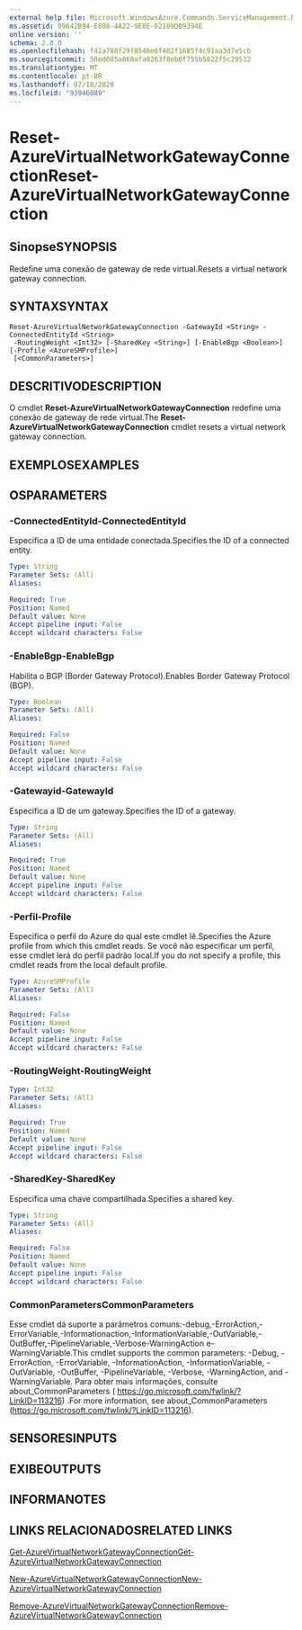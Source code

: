 ```yaml
---
external help file: Microsoft.WindowsAzure.Commands.ServiceManagement.Network.dll-Help.xml
ms.assetid: 09642B94-E888-4A22-9E8E-62109DB9394E
online version: ''
schema: 2.0.0
ms.openlocfilehash: f42a788f29f8546e6f402f1685f4c91aa3d7e5cb
ms.sourcegitcommit: 56ed085a868afa8263f8eb0f755b5822f5c29532
ms.translationtype: MT
ms.contentlocale: pt-BR
ms.lasthandoff: 07/18/2020
ms.locfileid: "93946089"
---
```

# <span data-ttu-id="06762-101">Reset-AzureVirtualNetworkGatewayConnection</span><span class="sxs-lookup"><span data-stu-id="06762-101">Reset-AzureVirtualNetworkGatewayConnection</span></span>

## <span data-ttu-id="06762-102">Sinopse</span><span class="sxs-lookup"><span data-stu-id="06762-102">SYNOPSIS</span></span>
<span data-ttu-id="06762-103">Redefine uma conexão de gateway de rede virtual.</span><span class="sxs-lookup"><span data-stu-id="06762-103">Resets a virtual network gateway connection.</span></span>

## <span data-ttu-id="06762-104">SYNTAX</span><span class="sxs-lookup"><span data-stu-id="06762-104">SYNTAX</span></span>

```
Reset-AzureVirtualNetworkGatewayConnection -GatewayId <String> -ConnectedEntityId <String>
 -RoutingWeight <Int32> [-SharedKey <String>] [-EnableBgp <Boolean>] [-Profile <AzureSMProfile>]
 [<CommonParameters>]
```

## <span data-ttu-id="06762-105">DESCRITIVO</span><span class="sxs-lookup"><span data-stu-id="06762-105">DESCRIPTION</span></span>
<span data-ttu-id="06762-106">O cmdlet **Reset-AzureVirtualNetworkGatewayConnection** redefine uma conexão de gateway de rede virtual.</span><span class="sxs-lookup"><span data-stu-id="06762-106">The **Reset-AzureVirtualNetworkGatewayConnection** cmdlet resets a virtual network gateway connection.</span></span>

## <span data-ttu-id="06762-107">EXEMPLOS</span><span class="sxs-lookup"><span data-stu-id="06762-107">EXAMPLES</span></span>

## <span data-ttu-id="06762-108">OS</span><span class="sxs-lookup"><span data-stu-id="06762-108">PARAMETERS</span></span>

### <span data-ttu-id="06762-109">-ConnectedEntityId</span><span class="sxs-lookup"><span data-stu-id="06762-109">-ConnectedEntityId</span></span>
<span data-ttu-id="06762-110">Especifica a ID de uma entidade conectada.</span><span class="sxs-lookup"><span data-stu-id="06762-110">Specifies the ID of a connected entity.</span></span>

```yaml
Type: String
Parameter Sets: (All)
Aliases: 

Required: True
Position: Named
Default value: None
Accept pipeline input: False
Accept wildcard characters: False
```

### <span data-ttu-id="06762-111">-EnableBgp</span><span class="sxs-lookup"><span data-stu-id="06762-111">-EnableBgp</span></span>
<span data-ttu-id="06762-112">Habilita o BGP (Border Gateway Protocol).</span><span class="sxs-lookup"><span data-stu-id="06762-112">Enables Border Gateway Protocol (BGP).</span></span>

```yaml
Type: Boolean
Parameter Sets: (All)
Aliases: 

Required: False
Position: Named
Default value: None
Accept pipeline input: False
Accept wildcard characters: False
```

### <span data-ttu-id="06762-113">-Gatewayid</span><span class="sxs-lookup"><span data-stu-id="06762-113">-GatewayId</span></span>
<span data-ttu-id="06762-114">Especifica a ID de um gateway.</span><span class="sxs-lookup"><span data-stu-id="06762-114">Specifies the ID of a gateway.</span></span>

```yaml
Type: String
Parameter Sets: (All)
Aliases: 

Required: True
Position: Named
Default value: None
Accept pipeline input: False
Accept wildcard characters: False
```

### <span data-ttu-id="06762-115">-Perfil</span><span class="sxs-lookup"><span data-stu-id="06762-115">-Profile</span></span>
<span data-ttu-id="06762-116">Especifica o perfil do Azure do qual este cmdlet lê.</span><span class="sxs-lookup"><span data-stu-id="06762-116">Specifies the Azure profile from which this cmdlet reads.</span></span> <span data-ttu-id="06762-117">Se você não especificar um perfil, esse cmdlet lerá do perfil padrão local.</span><span class="sxs-lookup"><span data-stu-id="06762-117">If you do not specify a profile, this cmdlet reads from the local default profile.</span></span>

```yaml
Type: AzureSMProfile
Parameter Sets: (All)
Aliases: 

Required: False
Position: Named
Default value: None
Accept pipeline input: False
Accept wildcard characters: False
```

### <span data-ttu-id="06762-118">-RoutingWeight</span><span class="sxs-lookup"><span data-stu-id="06762-118">-RoutingWeight</span></span>
```yaml
Type: Int32
Parameter Sets: (All)
Aliases: 

Required: True
Position: Named
Default value: None
Accept pipeline input: False
Accept wildcard characters: False
```

### <span data-ttu-id="06762-119">-SharedKey</span><span class="sxs-lookup"><span data-stu-id="06762-119">-SharedKey</span></span>
<span data-ttu-id="06762-120">Especifica uma chave compartilhada.</span><span class="sxs-lookup"><span data-stu-id="06762-120">Specifies a shared key.</span></span>

```yaml
Type: String
Parameter Sets: (All)
Aliases: 

Required: False
Position: Named
Default value: None
Accept pipeline input: False
Accept wildcard characters: False
```

### <span data-ttu-id="06762-121">CommonParameters</span><span class="sxs-lookup"><span data-stu-id="06762-121">CommonParameters</span></span>
<span data-ttu-id="06762-122">Esse cmdlet dá suporte a parâmetros comuns:-debug,-ErrorAction,-ErrorVariable,-Informationaction,-InformationVariable,-OutVariable,-OutBuffer,-PipelineVariable,-Verbose-WarningAction e-WarningVariable.</span><span class="sxs-lookup"><span data-stu-id="06762-122">This cmdlet supports the common parameters: -Debug, -ErrorAction, -ErrorVariable, -InformationAction, -InformationVariable, -OutVariable, -OutBuffer, -PipelineVariable, -Verbose, -WarningAction, and -WarningVariable.</span></span> <span data-ttu-id="06762-123">Para obter mais informações, consulte about_CommonParameters ( https://go.microsoft.com/fwlink/?LinkID=113216) .</span><span class="sxs-lookup"><span data-stu-id="06762-123">For more information, see about_CommonParameters (https://go.microsoft.com/fwlink/?LinkID=113216).</span></span>

## <span data-ttu-id="06762-124">SENSORES</span><span class="sxs-lookup"><span data-stu-id="06762-124">INPUTS</span></span>

## <span data-ttu-id="06762-125">EXIBE</span><span class="sxs-lookup"><span data-stu-id="06762-125">OUTPUTS</span></span>

## <span data-ttu-id="06762-126">INFORMA</span><span class="sxs-lookup"><span data-stu-id="06762-126">NOTES</span></span>

## <span data-ttu-id="06762-127">LINKS RELACIONADOS</span><span class="sxs-lookup"><span data-stu-id="06762-127">RELATED LINKS</span></span>

[<span data-ttu-id="06762-128">Get-AzureVirtualNetworkGatewayConnection</span><span class="sxs-lookup"><span data-stu-id="06762-128">Get-AzureVirtualNetworkGatewayConnection</span></span>](./Get-AzureVirtualNetworkGatewayConnection.md)

[<span data-ttu-id="06762-129">New-AzureVirtualNetworkGatewayConnection</span><span class="sxs-lookup"><span data-stu-id="06762-129">New-AzureVirtualNetworkGatewayConnection</span></span>](./New-AzureVirtualNetworkGatewayConnection.md)

[<span data-ttu-id="06762-130">Remove-AzureVirtualNetworkGatewayConnection</span><span class="sxs-lookup"><span data-stu-id="06762-130">Remove-AzureVirtualNetworkGatewayConnection</span></span>](./Remove-AzureVirtualNetworkGatewayConnection.md)


